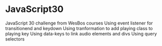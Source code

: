 # JavaScript30
JavaScript 30 challenge from WesBos courses 
Using event listener for transitionend and keydown 
Using tranformation to add playing class to playing key
Using data-keys to link audio elements and divs
Using query selectors
